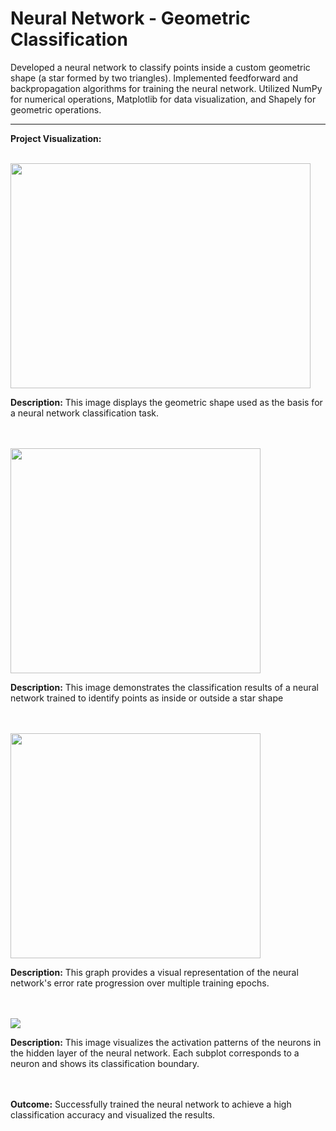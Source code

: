 # Neural Network - Geometric Classification
Developed a neural network to classify points inside a custom geometric shape (a star formed by two triangles). Implemented feedforward and backpropagation algorithms for training the neural network. Utilized NumPy for numerical operations, Matplotlib for data visualization, and Shapely for geometric operations.
_________________________________________________________________________________________

**Project Visualization:**

<br>

<img src="https://github.com/IMP4U/NeuralNetwork_FF-BP/assets/116965072/e9adf500-84a3-41f6-8ce3-2975d3eaf894" width="480" height="360" />

__Description:__
This image displays the geometric shape used as the basis for a neural network classification task. 
<br><br><br>



<img src="https://github.com/IMP4U/NeuralNetwork_FF-BP/assets/116965072/b9e10364-b931-4a96-9cd1-593adb868da4" width="400" height="360" />

__Description:__
This image demonstrates the classification results of a neural network trained to identify points as inside or outside a star shape
<br><br><br>



<img src="https://github.com/IMP4U/NeuralNetwork_FF-BP/assets/116965072/e250bfe5-5b98-4b61-8966-39db7270a992" width="400" height="360" />

__Description:__
This  graph provides a visual representation of the neural network's error rate progression over multiple training epochs.
<br><br><br>



<img src="https://github.com/IMP4U/NeuralNetwork_FF-BP/assets/116965072/1d4f8a4b-b600-46c3-b1b7-4e3559ec4a67" />

__Description:__
This image visualizes the activation patterns of the neurons in the hidden layer of the neural network. Each subplot corresponds to a neuron and shows its classification boundary.
<br><br><br>



**Outcome:** Successfully trained the neural network to achieve a high classification accuracy and visualized the results.






